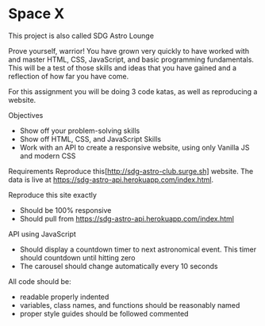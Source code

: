 # Space X

This project is also called SDG Astro Lounge

Prove yourself, warrior!
You have grown very quickly to have worked with and master HTML, CSS, JavaScript, and basic programming fundamentals. This will be a test of those skills and ideas that you have gained and a reflection of how far you have come.

For this assignment you will be doing 3 code katas, as well as reproducing a website.

Objectives
- Show off your problem-solving skills
- Show off HTML, CSS, and JavaScript Skills
- Work with an API to create a responsive website, using only Vanilla JS and modern CSS

Requirements
Reproduce this[http://sdg-astro-club.surge.sh] website. The data is live at https://sdg-astro-api.herokuapp.com/index.html.

 Reproduce this site exactly
- Should be 100% responsive
- Should pull from https://sdg-astro-api.herokuapp.com/index.html

API using JavaScript
- Should display a countdown timer to next astronomical event. This timer should countdown until hitting zero
- The carousel should change automatically every 10 seconds

 All code should be:
- readable properly indented
- variables, class names, and functions should be reasonably named
- proper style guides should be followed commented
